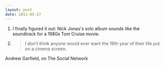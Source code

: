 ```yaml
---
layout: post
date: 2011-05-27
---
```


1. I finally figured it out: Nick Jonas's solo album sounds like the soundtrack for a 1980s Tom Cruise movie. 

2. >I don't think anyone would ever want the 19th year of their life put on a cinema screen.

Andrew Garfield, on The Social Network 
